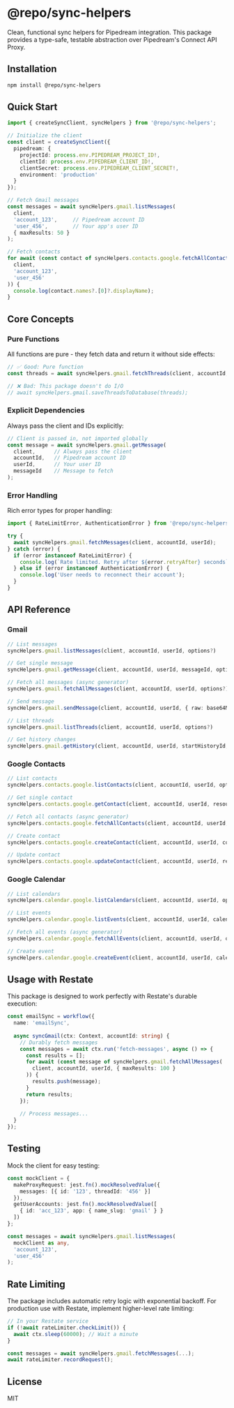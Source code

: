 # @repo/sync-helpers

Clean, functional sync helpers for Pipedream integration. This package provides a type-safe, testable abstraction over Pipedream's Connect API Proxy.

## Installation

```bash
npm install @repo/sync-helpers
```

## Quick Start

```typescript
import { createSyncClient, syncHelpers } from '@repo/sync-helpers';

// Initialize the client
const client = createSyncClient({
  pipedream: {
    projectId: process.env.PIPEDREAM_PROJECT_ID!,
    clientId: process.env.PIPEDREAM_CLIENT_ID!,
    clientSecret: process.env.PIPEDREAM_CLIENT_SECRET!,
    environment: 'production'
  }
});

// Fetch Gmail messages
const messages = await syncHelpers.gmail.listMessages(
  client,
  'account_123',     // Pipedream account ID
  'user_456',        // Your app's user ID
  { maxResults: 50 }
);

// Fetch contacts
for await (const contact of syncHelpers.contacts.google.fetchAllContacts(
  client,
  'account_123',
  'user_456'
)) {
  console.log(contact.names?.[0]?.displayName);
}
```

## Core Concepts

### Pure Functions
All functions are pure - they fetch data and return it without side effects:

```typescript
// ✅ Good: Pure function
const threads = await syncHelpers.gmail.fetchThreads(client, accountId, userId);

// ❌ Bad: This package doesn't do I/O
// await syncHelpers.gmail.saveThreadsToDatabase(threads);
```

### Explicit Dependencies
Always pass the client and IDs explicitly:

```typescript
// Client is passed in, not imported globally
const message = await syncHelpers.gmail.getMessage(
  client,      // Always pass the client
  accountId,   // Pipedream account ID
  userId,      // Your user ID
  messageId    // Message to fetch
);
```

### Error Handling
Rich error types for proper handling:

```typescript
import { RateLimitError, AuthenticationError } from '@repo/sync-helpers';

try {
  await syncHelpers.gmail.fetchMessages(client, accountId, userId);
} catch (error) {
  if (error instanceof RateLimitError) {
    console.log(`Rate limited. Retry after ${error.retryAfter} seconds`);
  } else if (error instanceof AuthenticationError) {
    console.log('User needs to reconnect their account');
  }
}
```

## API Reference

### Gmail

```typescript
// List messages
syncHelpers.gmail.listMessages(client, accountId, userId, options?)

// Get single message
syncHelpers.gmail.getMessage(client, accountId, userId, messageId, options?)

// Fetch all messages (async generator)
syncHelpers.gmail.fetchAllMessages(client, accountId, userId, options?)

// Send message
syncHelpers.gmail.sendMessage(client, accountId, userId, { raw: base64Message })

// List threads
syncHelpers.gmail.listThreads(client, accountId, userId, options?)

// Get history changes
syncHelpers.gmail.getHistory(client, accountId, userId, startHistoryId, options?)
```

### Google Contacts

```typescript
// List contacts
syncHelpers.contacts.google.listContacts(client, accountId, userId, options?)

// Get single contact
syncHelpers.contacts.google.getContact(client, accountId, userId, resourceName)

// Fetch all contacts (async generator)
syncHelpers.contacts.google.fetchAllContacts(client, accountId, userId, options?)

// Create contact
syncHelpers.contacts.google.createContact(client, accountId, userId, contact)

// Update contact
syncHelpers.contacts.google.updateContact(client, accountId, userId, resourceName, contact, updateFields)
```

### Google Calendar

```typescript
// List calendars
syncHelpers.calendar.google.listCalendars(client, accountId, userId, options?)

// List events
syncHelpers.calendar.google.listEvents(client, accountId, userId, calendarId, options?)

// Fetch all events (async generator)
syncHelpers.calendar.google.fetchAllEvents(client, accountId, userId, options?)

// Create event
syncHelpers.calendar.google.createEvent(client, accountId, userId, calendarId, event)
```

## Usage with Restate

This package is designed to work perfectly with Restate's durable execution:

```typescript
const emailSync = workflow({
  name: 'emailSync',
  
  async syncGmail(ctx: Context, accountId: string) {
    // Durably fetch messages
    const messages = await ctx.run('fetch-messages', async () => {
      const results = [];
      for await (const message of syncHelpers.gmail.fetchAllMessages(
        client, accountId, userId, { maxResults: 100 }
      )) {
        results.push(message);
      }
      return results;
    });
    
    // Process messages...
  }
});
```

## Testing

Mock the client for easy testing:

```typescript
const mockClient = {
  makeProxyRequest: jest.fn().mockResolvedValue({
    messages: [{ id: '123', threadId: '456' }]
  }),
  getUserAccounts: jest.fn().mockResolvedValue([
    { id: 'acc_123', app: { name_slug: 'gmail' } }
  ])
};

const messages = await syncHelpers.gmail.listMessages(
  mockClient as any,
  'account_123',
  'user_456'
);
```

## Rate Limiting

The package includes automatic retry logic with exponential backoff. For production use with Restate, implement higher-level rate limiting:

```typescript
// In your Restate service
if (!await rateLimiter.checkLimit()) {
  await ctx.sleep(60000); // Wait a minute
}

const messages = await syncHelpers.gmail.fetchMessages(...);
await rateLimiter.recordRequest();
```

## License

MIT